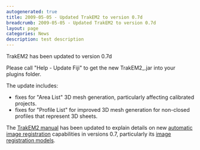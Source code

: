 ```yaml
---
autogenerated: true
title: 2009-05-05 - Updated TrakEM2 to version 0.7d
breadcrumb: 2009-05-05 - Updated TrakEM2 to version 0.7d
layout: page
categories: News
description: test description
---
```


TrakEM2 has been updated to version 0.7d

Please call "Help - Update Fiji" to get the new TrakEM2\_.jar into your plugins folder.

The update includes:

-   fixes for "Area List" 3D mesh generation, particularly affecting calibrated projects.
-   fixes for "Profile List" for improved 3D mesh generation for non-closed profiles that represent 3D sheets.

The [TrakEM2 manual](http://t2.ini.uzh.ch/trakem2_manual.html) has been updated to explain details on new [automatic image registration](http://t2.ini.uzh.ch/trakem2_manual.html#registration) capabilities in versions 0.7, particularly its [image registration models](http://t2.ini.uzh.ch/trakem2_manual.html#registration_models).


